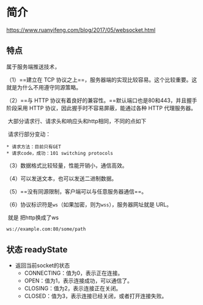 # 简介

https://www.ruanyifeng.com/blog/2017/05/websocket.html

## 特点

属于服务端推送技术，

（1）==建立在 TCP 协议之上==，服务器端的实现比较容易。这个比较重要。这就是为什么不用遵守同源策略。

（2）==与 HTTP 协议有着良好的兼容性。==默认端口也是80和443，并且握手阶段采用 HTTP 协议，因此握手时不容易屏蔽，能通过各种 HTTP 代理服务器。

​	大部分请求行、请求头和响应头和http相同，不同的点如下

​	请求行部分变动：

	* 请求方法：目前只有GET
	* 请求code，成功：101 switching protocols

（3）数据格式比较轻量，性能开销小，通信高效。

（4）可以发送文本，也可以发送二进制数据。

（5）==没有同源限制，客户端可以与任意服务器通信==。

（6）协议标识符是`ws`（如果加密，则为`wss`），服务器网址就是 URL。

​		就是 把http换成了ws

```tex
ws://example.com:80/some/path
```



## 状态 readyState

* 返回当前socket的状态
  - CONNECTING：值为0，表示正在连接。
  - OPEN：值为1，表示连接成功，可以通信了。
  - CLOSING：值为2，表示连接正在关闭。
  - CLOSED：值为3，表示连接已经关闭，或者打开连接失败。